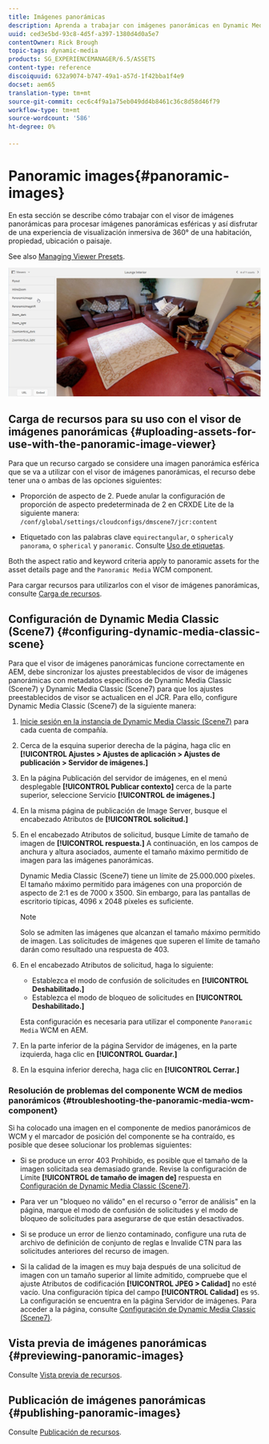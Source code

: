 ```yaml
---
title: Imágenes panorámicas
description: Aprenda a trabajar con imágenes panorámicas en Dynamic Media.
uuid: ced3e5bd-93c8-4d5f-a397-1380d4d0a5e7
contentOwner: Rick Brough
topic-tags: dynamic-media
products: SG_EXPERIENCEMANAGER/6.5/ASSETS
content-type: reference
discoiquuid: 632a9074-b747-49a1-a57d-1f42bba1f4e9
docset: aem65
translation-type: tm+mt
source-git-commit: cec6c4f9a1a75eb049dd4b8461c36c8d58d46f79
workflow-type: tm+mt
source-wordcount: '586'
ht-degree: 0%

---
```



# Panoramic images{#panoramic-images}

En esta sección se describe cómo trabajar con el visor de imágenes panorámicas para procesar imágenes panorámicas esféricas y así disfrutar de una experiencia de visualización inmersiva de 360° de una habitación, propiedad, ubicación o paisaje.

See also [Managing Viewer Presets](/help/assets/managing-viewer-presets.md).

![panoramic-image2](assets/panoramic-image2.png)

## Carga de recursos para su uso con el visor de imágenes panorámicas {#uploading-assets-for-use-with-the-panoramic-image-viewer}

Para que un recurso cargado se considere una imagen panorámica esférica que se va a utilizar con el visor de imágenes panorámicas, el recurso debe tener una o ambas de las opciones siguientes:

* Proporción de aspecto de 2.
Puede anular la configuración de proporción de aspecto predeterminada de 2 en CRXDE Lite de la siguiente manera:
   `/conf/global/settings/cloudconfigs/dmscene7/jcr:content`

* Etiquetado con las palabras clave `equirectangular`, o `spherical`y `panorama`, o `spherical` y `panoramic`. Consulte [Uso de etiquetas](/help/sites-authoring/tags.md).

Both the aspect ratio and keyword criteria apply to panoramic assets for the asset details page and the `Panoramic Media` WCM component.

Para cargar recursos para utilizarlos con el visor de imágenes panorámicas, consulte [Carga de recursos](/help/assets/manage-assets.md#uploading-assets).

## Configuración de Dynamic Media Classic (Scene7) {#configuring-dynamic-media-classic-scene}

Para que el visor de imágenes panorámicas funcione correctamente en AEM, debe sincronizar los ajustes preestablecidos de visor de imágenes panorámicas con metadatos específicos de Dynamic Media Classic (Scene7) y Dynamic Media Classic (Scene7) para que los ajustes preestablecidos de visor se actualicen en el JCR. Para ello, configure Dynamic Media Classic (Scene7) de la siguiente manera:

1. [Inicie sesión en la instancia de Dynamic Media Classic (Scene7)](https://www.adobe.com/marketing-cloud/experience-manager/scene7-login.html) para cada cuenta de compañía.

1. Cerca de la esquina superior derecha de la página, haga clic en **[!UICONTROL Ajustes > Ajustes de aplicación > Ajustes de publicación > Servidor de imágenes.]**
1. En la página Publicación del servidor de imágenes, en el menú desplegable **[!UICONTROL Publicar contexto]** cerca de la parte superior, seleccione Servicio **[!UICONTROL de imágenes.]**

1. En la misma página de publicación de Image Server, busque el encabezado Atributos de **[!UICONTROL solicitud.]**
1. En el encabezado Atributos de solicitud, busque Límite de tamaño de imagen de **[!UICONTROL respuesta.]** A continuación, en los campos de anchura y altura asociados, aumente el tamaño máximo permitido de imagen para las imágenes panorámicas.

   Dynamic Media Classic (Scene7) tiene un límite de 25.000.000 píxeles. El tamaño máximo permitido para imágenes con una proporción de aspecto de 2:1 es de 7000 x 3500. Sin embargo, para las pantallas de escritorio típicas, 4096 x 2048 píxeles es suficiente.

   >[!NOTE]
   >
   >Solo se admiten las imágenes que alcanzan el tamaño máximo permitido de imagen. Las solicitudes de imágenes que superen el límite de tamaño darán como resultado una respuesta de 403.

1. En el encabezado Atributos de solicitud, haga lo siguiente:

   * Establezca el modo de confusión de solicitudes en **[!UICONTROL Deshabilitado.]**
   * Establezca el modo de bloqueo de solicitudes en **[!UICONTROL Deshabilitado.]**

   Esta configuración es necesaria para utilizar el componente `Panoramic Media` WCM en AEM.

1. En la parte inferior de la página Servidor de imágenes, en la parte izquierda, haga clic en **[!UICONTROL Guardar.]**

1. En la esquina inferior derecha, haga clic en **[!UICONTROL Cerrar.]**

### Resolución de problemas del componente WCM de medios panorámicos {#troubleshooting-the-panoramic-media-wcm-component}

Si ha colocado una imagen en el componente de medios panorámicos de WCM y el marcador de posición del componente se ha contraído, es posible que desee solucionar los problemas siguientes:

* Si se produce un error 403 Prohibido, es posible que el tamaño de la imagen solicitada sea demasiado grande. Revise la configuración de Límite **[!UICONTROL de tamaño de imagen de]** respuesta en [Configuración de Dynamic Media Classic (Scene7)](/help/assets/panoramic-images.md#configuring-dynamic-media-classic-scene).

* Para ver un &quot;bloqueo no válido&quot; en el recurso o &quot;error de análisis&quot; en la página, marque el modo de confusión de solicitudes y el modo de bloqueo de solicitudes para asegurarse de que están desactivados.
* Si se produce un error de lienzo contaminado, configure una ruta de archivo de definición de conjunto de reglas e Invalide CTN para las solicitudes anteriores del recurso de imagen.
* Si la calidad de la imagen es muy baja después de una solicitud de imagen con un tamaño superior al límite admitido, compruebe que el ajuste Atributos de codificación **[!UICONTROL JPEG > Calidad]** no esté vacío. Una configuración típica del campo **[!UICONTROL Calidad]** es `95`. La configuración se encuentra en la página Servidor de imágenes. Para acceder a la página, consulte [Configuración de Dynamic Media Classic (Scene7)](/help/assets/panoramic-images.md#configuring-dynamic-media-classic-scene).

## Vista previa de imágenes panorámicas {#previewing-panoramic-images}

Consulte [Vista previa de recursos](/help/assets/previewing-assets.md).

## Publicación de imágenes panorámicas {#publishing-panoramic-images}

Consulte [Publicación de recursos](/help/assets/publishing-dynamicmedia-assets.md).

